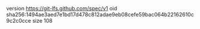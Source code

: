 version https://git-lfs.github.com/spec/v1
oid sha256:1494ae3aed7e1bd17d478c812adae9eb08cefe59bac064b22162610c9c2c0cce
size 108
